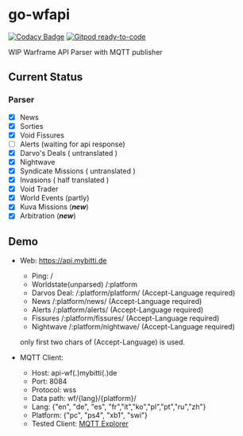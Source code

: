 # go-wfapi

[![Codacy Badge](https://api.codacy.com/project/badge/Grade/6cd589b3d93c4185af48815346a99d44)](https://app.codacy.com/manual/Bitti09/go-wfapi?utm_source=github.com&utm_medium=referral&utm_content=Bitti09/go-wfapi&utm_campaign=Badge_Grade_Settings)
[![Gitpod ready-to-code](https://img.shields.io/badge/Gitpod-ready--to--code-blue?logo=gitpod)](https://gitpod.io/#https://github.com/tenno-dev/go-wfapi)

WIP  Warframe API Parser with  MQTT publisher

## Current Status

### Parser

-   [x] News
-   [x] Sorties
-   [x] Void Fissures
-   [ ] Alerts (waiting for api response)
-   [x] Darvo's Deals ( untranslated )
-   [x] Nightwave 
-   [x] Syndicate Missions ( untranslated )
-   [x] Invasions  ( half translated )
-   [x] Void Trader
-   [x] World Events (partly)
-   [x] Kuva Missions (***new***)
-   [x] Arbitration (***new***)

## Demo

-   Web: <https://api.mybitti.de>

    -   Ping:   /
    -   Worldstate(unparsed) /:platform
    -   Darvos Deal: /:platform/platform/  (Accept-Language required)
    -   News /:platform/news/ (Accept-Language required)
    -   Alerts /:platform/alerts/ (Accept-Language required)
    -   Fissures /:platform/fissures/ (Accept-Language required)
    -   Nightwave /:platform/nightwave/ (Accept-Language required)

    only first two chars  of  (Accept-Language) is used.

-   MQTT Client:
    -   Host: api-wf(.)mybitti(.)de
    -   Port: 8084
    -   Protocol: wss
    -   Data path: wf/{lang}/{platform}/
    -   Lang: {"en", "de", "es", "fr","it","ko","pl","pt","ru","zh"}
    -   Platform: {"pc", "ps4", "xb1", "swi"}
    -   Tested Client: [MQTT Explorer](https://mqtt-explorer.com/)
